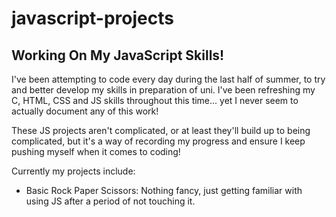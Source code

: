 # javascript-projects

## Working On My JavaScript Skills!

I've been attempting to code every day during the last half of summer, to try and better develop my skills in preparation of uni. I've been refreshing my C, HTML, CSS and JS skills throughout this time... yet I never seem to actually document any of this work!

These JS projects aren't complicated, or at least they'll build up to being complicated, but it's a way of recording my progress and ensure I keep pushing myself when it comes to coding! 

Currently my projects include:

- Basic Rock Paper Scissors: Nothing fancy, just getting familiar with using JS after a period of not touching it. 
